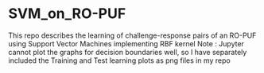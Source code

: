 # SVM_on_RO-PUF
This repo describes the learning of challenge-response pairs of an RO-PUF using Support Vector Machines implementing RBF kernel
Note : Jupyter cannot plot the graphs for decision boundaries well, so I have separately included the Training and Test learning plots as png files in my repo
